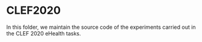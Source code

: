 # CLEF2020

In this folder, we maintain the source code of the experiments carried out in the CLEF 2020 eHealth tasks.
